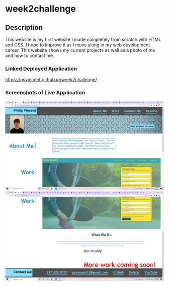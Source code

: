 # week2challenge
## Description
This website is my first website I made completely from scratch with HTML and CSS.  I hope to improve it as I move along in my web development career.  This website shows my current projects as well as a photo of me and how to contact me.  
### Linked Deployed Application
https://psvincent.github.io/week2challenge/
### Screenshots of Live Application
![Screenshot](assets/images/Screenshot%20(1).png)
![Screenshot](assets/images/Screenshot%20(2).png)
